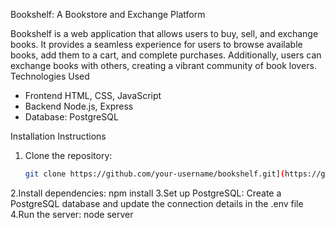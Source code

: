 Bookshelf: A Bookstore and Exchange Platform

Bookshelf is a web application that allows users to buy, sell, and exchange books. It provides a seamless experience for users to browse available books, add them to a cart, and complete purchases. Additionally, users can exchange books with others, creating a vibrant community of book lovers.
 Technologies Used
- Frontend
   HTML, CSS, JavaScript
- Backend
  Node.js, Express
- Database:
   PostgreSQL

Installation Instructions
1. Clone the repository:
   ```bash
   git clone https://github.com/your-username/bookshelf.git](https://github.com/RDJ-p/PFE-final.git
2.Install dependencies:
npm install
3.Set up PostgreSQL:
Create a PostgreSQL database and update the connection details in the .env file
4.Run the server:
node server
